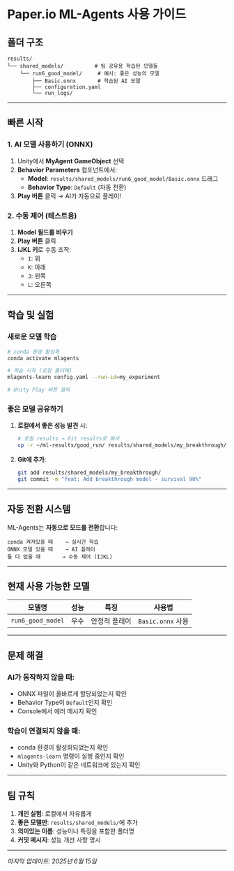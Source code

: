 # Paper.io ML-Agents 사용 가이드

## 폴더 구조

```
results/
└── shared_models/          # 팀 공유용 학습된 모델들
    └── run6_good_model/     # 예시: 좋은 성능의 모델
        ├── Basic.onnx       # 학습된 AI 모델
        ├── configuration.yaml
        └── run_logs/
```

---

## 빠른 시작

### 1. AI 모델 사용하기 (ONNX)

1. Unity에서 **MyAgent GameObject** 선택
2. **Behavior Parameters** 컴포넌트에서:
   - **Model**: `results/shared_models/run6_good_model/Basic.onnx` 드래그
   - **Behavior Type**: `Default` (자동 전환)
3. **Play 버튼** 클릭 → AI가 자동으로 플레이!

### 2. 수동 제어 (테스트용)

1. **Model 필드를 비우기**
2. **Play 버튼** 클릭
3. **IJKL 키**로 수동 조작:
   - `I`: 위
   - `K`: 아래
   - `J`: 왼쪽
   - `L`: 오른쪽

---

## 학습 및 실험

### **새로운 모델 학습**

```bash
# conda 환경 활성화
conda activate mlagents

# 학습 시작 (로컬 폴더에)
mlagents-learn config.yaml --run-id=my_experiment

# Unity Play 버튼 클릭
```

### **좋은 모델 공유하기**

1. **로컬에서 좋은 성능 발견** 시:

   ```bash
   # 로컬 results → Git results로 복사
   cp -r ~/ml-results/good_run/ results/shared_models/my_breakthrough/
   ```

2. **Git에 추가**:
   ```bash
   git add results/shared_models/my_breakthrough/
   git commit -m "feat: Add breakthrough model - survival 90%"
   ```

---

## 자동 전환 시스템

ML-Agents는 **자동으로 모드를 전환**합니다:

```
conda 켜져있을 때    → 실시간 학습
ONNX 모델 있을 때    → AI 플레이
둘 다 없을 때       → 수동 제어 (IJKL)
```

---

## 현재 사용 가능한 모델

| 모델명            | 성능 | 특징          | 사용법            |
| ----------------- | ---- | ------------- | ----------------- |
| `run6_good_model` | 우수 | 안정적 플레이 | `Basic.onnx` 사용 |

---

## 문제 해결

### **AI가 동작하지 않을 때:**

- ONNX 파일이 올바르게 할당되었는지 확인
- Behavior Type이 `Default`인지 확인
- Console에서 에러 메시지 확인

### **학습이 연결되지 않을 때:**

- conda 환경이 활성화되었는지 확인
- `mlagents-learn` 명령이 실행 중인지 확인
- Unity와 Python이 같은 네트워크에 있는지 확인

---

## 팀 규칙

1. **개인 실험**: 로컬에서 자유롭게
2. **좋은 모델만**: `results/shared_models/`에 추가
3. **의미있는 이름**: 성능이나 특징을 포함한 폴더명
4. **커밋 메시지**: 성능 개선 사항 명시

---

_마지막 업데이트: 2025년 6월 15일_
